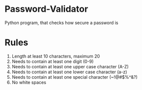 # Password-Validator
Python program, that checks how secure a password is 

# Rules
1. Length at least 10 characters, maximum 20
2. Needs to contain at least one digit (0-9)
3. Needs to contain at least one upper case character (A-Z)
4. Needs to contain at least one lower case character (a-z)
5. Needs to contain at least one special character (~!@#$%^&?)
6. No white spaces

